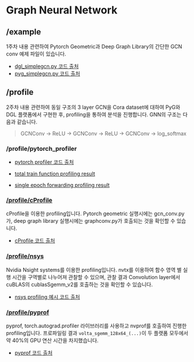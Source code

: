 # Graph Neural Network
## /example
  1주차 내용 관련하여 Pytorch Geometric과 Deep Graph Library의 간단한 GCN conv 예제 파일이 있습니다.
  
- [dgl_simplegcn.py 코드 출처](https://towardsdatascience.com/start-with-graph-convolutional-neural-networks-using-dgl-cf9becc570e1)
- [pyg_simplegcn.py 코드 출처](https://baeseongsu.github.io/posts/pytorch-geometric-introduction/)

## /profile
  2주차 내용 관련하여 동일 구조의 3 layer GCN을 Cora dataset에 대하여 PyG와 DGL 플랫폼에서 구현한 후, profiling을 통하여 분석을 진행합니다. GNN의 구조는 다음과 같습니다.
> GCNConv -> ReLU -> GCNConv -> ReLU -> GCNConv -> log_softmax
  
  ### /profile/pytorch_profiler

  - [pytorch profiler 코드 출처](https://jh-bk.tistory.com/20)

  - [total train function profiling result](https://github.com/jh0shin/Graph-Neural-Network/blob/main/profile/pytorch_profiler/profile_train_100_epoch.txt)
  
  - [single epoch forwarding profiling result](https://github.com/jh0shin/Graph-Neural-Network/blob/main/profile/pytorch_profiler/profile_forward_1_epoch.txt)
  
  ### [/profile/cProfile](https://github.com/jh0shin/Graph-Neural-Network/tree/main/profile/cProfile)
  
  cProfile을 이용한 profiling입니다. Pytorch geometric 실행시에는 gcn_conv.py가, deep graph library 실행시에는 graphconv.py가 호출되는 것을 확인할 수 있습니다.

  - [cProfile 코드 출처](https://jeongukjae.github.io/posts/cpu-profiler/)
  
  ### [/profile/nsys](https://github.com/jh0shin/Graph-Neural-Network/tree/main/profile/nsys)
  
  Nvidia Nsight systems를 이용한 profiling입니다. nvtx를 이용하여 함수 영역 별 실행 시간을 구역별로 나누어져 관찰할 수 있으며, 관찰 결과 Convolution layer에서 cuBLAS의 cublasSgemm_v2를 호출하는 것을 확인할 수 있습니다.
  
  - [nsys profiling 예시 코드 출처](https://on-demand.gputechconf.com/ai-conference-2019/skr9110.pdf)

  ### [/profile/pyprof](https://github.com/jh0shin/Graph-Neural-Network/tree/main/profile/pyprof)
  
  pyprof, torch.autograd.profiler 라이브러리를 사용하고 nvprof를 호출하여 진행한 profiling입니다. 프로파일링 결과 ```volta_sgemm_128x64_(...)```이 두 플랫폼 모두에서 약 40%의 GPU 연산 시간을 차지했습니다.
  
  - [pyprof 코드 출처](https://docs.nvidia.com/deeplearning/frameworks/pyprof-user-guide/install.html)
  
